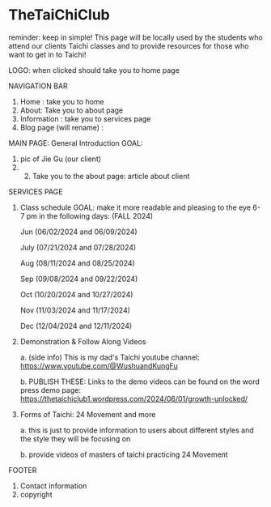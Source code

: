 # TheTaiChiClub
reminder: keep in simple! This page will be locally used by the students who attend our clients Taichi classes and to provide resources for those who want to get in to Taichi!

LOGO: when clicked should take you to home page

NAVIGATION BAR
1. Home : take you to home
2. About: Take you to about page
3. Information : take you to services page
4. Blog page (will rename) :  

 MAIN PAGE: General Introduction
   GOAL:
   1. pic of Jie Gu (our client)
   2.  2. Take you to the about page: article about client
     
SERVICES PAGE
1. Class schedule
   GOAL: make it more readable and pleasing to the eye
     6-7 pm in the following days: (FALL 2024)

    Jun (06/02/2024 and 06/09/2024)
    
    July (07/21/2024 and 07/28/2024)
    
    Aug (08/11/2024 and 08/25/2024)
    
    Sep (09/08/2024 and 09/22/2024)
    
    Oct (10/20/2024 and 10/27/2024)
    
    Nov (11/03/2024 and 11/17/2024)
    
    Dec (12/04/2024 and 12/11/2024)
2. Demonstration & Follow Along Videos

   a. (side info) This is my dad's Taichi youtube channel: https://www.youtube.com/@WushuandKungFu
   

   b. PUBLISH THESE: Links to the demo videos can be found on the word press demo page: https://thetaichiclub1.wordpress.com/2024/06/01/growth-unlocked/
4. Forms of Taichi: 24 Movement and more
   
     a. this is just to provide information to users about different styles and the style they will be focusing on

     b. provide videos of masters of taichi practicing 24 Movement

FOOTER
1. Contact information
2. copyright

